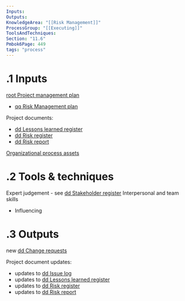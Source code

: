 ```yaml
---
Inputs:
Outputs:
KnowledgeArea: "[[Risk Management]]"
ProcessGroup: "[[Executing]]"
ToolsAndTechniques:
Section: "11.6"
Pmbok6Page: 449
tags: "process"
---
```

# .1 Inputs

[root Project management plan](root%20Project%20management%20plan.md)
* [qq Risk Management plan](qq%20Risk%20Management%20plan.md)

Project documents:
* [dd Lessons learned register](dd%20Lessons%20learned%20register.md)
* [dd Risk register](dd%20Risk%20register.md)
* [dd Risk report](dd%20Risk%20report.md)

[Organizational process assets](Organizational%20process%20assets.md)

# .2 Tools & techniques
Expert judgement - see [dd Stakeholder register](dd%20Stakeholder%20register.md)
Interpersonal and team skills
* Influencing

# .3 Outputs
new [dd Change requests](dd%20Change%20requests.md)

Project document updates:
* updates to [dd Issue log](dd%20Issue%20log.md)
* updates to [dd Lessons learned register](dd%20Lessons%20learned%20register.md)
* updates to [dd Risk register](dd%20Risk%20register.md)
* updates to [dd Risk report](dd%20Risk%20report.md)


